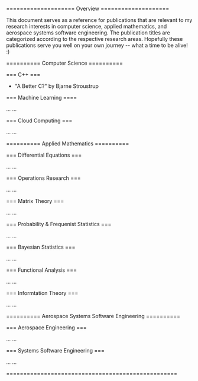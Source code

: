 ==================== Overview ====================

This document serves as a reference for publications that are relevant to my research interests in computer science, applied mathematics, and aerospace systems software engineering. The publication titles are categorized according to the respective research areas. Hopefully these publications serve you well on your own journey -- what a time to be alive! :)

========== Computer Science ==========

=== C++ ===

* "A Better C?" by Bjarne Stroustrup

=== Machine Learning ====

... ...

=== Cloud Computing ===

... ...

========== Applied Mathematics ==========

=== Differential Equations ===

... ...

=== Operations Research ===

... ...

=== Matrix Theory ===

... ...

=== Probability & Frequenist Statistics ===

... ...

=== Bayesian Statistics ===

... ...

=== Functional Analysis ===

... ...

=== Informtation Theory ===

... ...

========== Aerospace Systems Software Engineering ==========

=== Aerospace Engineering ===

... ...

=== Systems Software Engineering ===

... ...

==================================================
